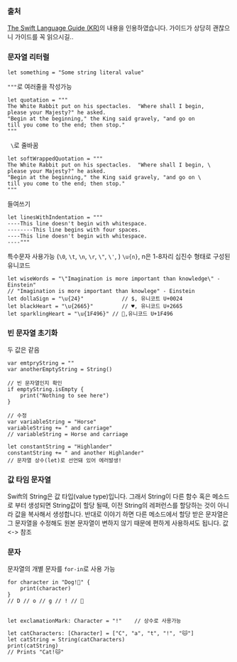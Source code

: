 ### 출처
[The Swift Language Guide (KR)](https://jusung.gitbook.io/the-swift-language-guide/language-guide/02-basic-operators)의 내용을 인용하였습니다. 가이드가 상당히 괜찮으니 가이드를 꼭 읽으시길..

### 문자열 리터럴
```let something = "Some string literal value"```

```"""```로 여러줄을 작성가능
```
let quotation = """
The White Rabbit put on his spectacles.  "Where shall I begin,
please your Majesty?" he asked.
"Begin at the beginning," the King said gravely, "and go on
till you come to the end; then stop."
"""
```
``` \```로 줄바꿈
```
let softWrappedQuotation = """
The White Rabbit put on his spectacles.  "Where shall I begin, \
please your Majesty?" he asked.
"Begin at the beginning," the King said gravely, "and go on \
till you come to the end; then stop."
"""
```
들여쓰기
```
let linesWithIndentation = """
----This line doesn't begin with whitespace.
--------This line begins with four spaces.
----This line doesn't begin with whitespace.
----"""
```
특수문자 사용가능 (```\0```, ```\t```, ```\n```, ```\r```, ```\"```, ```\'```, )
```\u{n}```, n은 1-8자리 십진수 형태로 구성된 유니코드
```
let wiseWords = "\"Imagination is more important than knowledge\" - Einstein"
// "Imagination is more important than knowlege" - Einstein
let dollaSign = "\u{24}"            // $, 유니코트 U+0024
let blackHeart = "\u{2665}"         // ♥, 유니코드 U+2665
let sparklingHeart = "\u{1F496}" // 💖,유니코드 U+1F496
```

### 빈 문자열 초기화
두 값은 같음
```
var emtpryString = ""
var anotherEmptyString = String()

// 빈 문자열인지 확인
if emptyString.isEmpty {
    print("Nothing to see here")
}

// 수정
var variableString = "Horse"
variableString += " and carriage"
// variableString = Horse and carriage

let constantString = "Highlander"
constantString += " and another Highlander"
// 문자열 상수(let)로 선언돼 있어 에러발생!
```

### 값 타임 문자열
Swift의 String은 값 타입(value type)입니다. 그래서 String이 다른 함수 혹은 메소드로 부터 생성되면 String값이 할당 될때, 이전 String의 레퍼런스를 할당하는 것이 아니라 값을 복사해서 생성합니다. 반대로 이야기 하면 다른 메소드에서 할당 받은 문자열은 그 문자열을 수정해도 원본 문자열이 변하지 않기 때문에 편하게 사용하셔도 됩니다.
값 <-> 참조

### 문자
문자열의 개별 문자를 ```for-in```로 사용 가능
```
for character in "Dog!🐶" {
    print(character)
}
// D // o // g // ! // 🐶


let exclamationMark: Character = "!"    // 상수로 사용가능

let catCharacters: [Character] = ["C", "a", "t", "!", "🐱"]
let catString = String(catCharacters)
print(catString)
// Prints "Cat!🐱"
```
